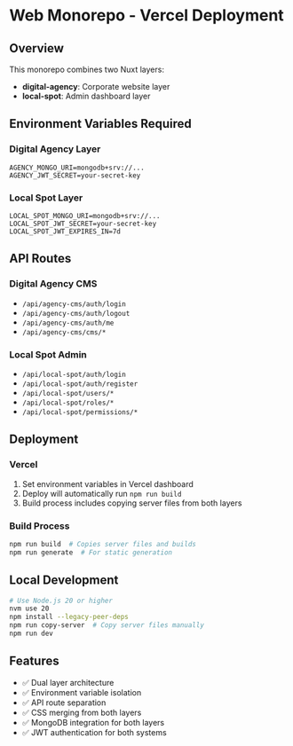 # Web Monorepo - Vercel Deployment

## Overview
This monorepo combines two Nuxt layers:
- **digital-agency**: Corporate website layer
- **local-spot**: Admin dashboard layer

## Environment Variables Required

### Digital Agency Layer
```
AGENCY_MONGO_URI=mongodb+srv://...
AGENCY_JWT_SECRET=your-secret-key
```

### Local Spot Layer
```
LOCAL_SPOT_MONGO_URI=mongodb+srv://...
LOCAL_SPOT_JWT_SECRET=your-secret-key
LOCAL_SPOT_JWT_EXPIRES_IN=7d
```

## API Routes

### Digital Agency CMS
- `/api/agency-cms/auth/login`
- `/api/agency-cms/auth/logout`
- `/api/agency-cms/auth/me`
- `/api/agency-cms/cms/*`

### Local Spot Admin
- `/api/local-spot/auth/login`
- `/api/local-spot/auth/register`
- `/api/local-spot/users/*`
- `/api/local-spot/roles/*`
- `/api/local-spot/permissions/*`

## Deployment

### Vercel
1. Set environment variables in Vercel dashboard
2. Deploy will automatically run `npm run build`
3. Build process includes copying server files from both layers

### Build Process
```bash
npm run build  # Copies server files and builds
npm run generate  # For static generation
```

## Local Development
```bash
# Use Node.js 20 or higher
nvm use 20
npm install --legacy-peer-deps
npm run copy-server  # Copy server files manually
npm run dev
```

## Features
- ✅ Dual layer architecture
- ✅ Environment variable isolation
- ✅ API route separation
- ✅ CSS merging from both layers
- ✅ MongoDB integration for both layers
- ✅ JWT authentication for both systems